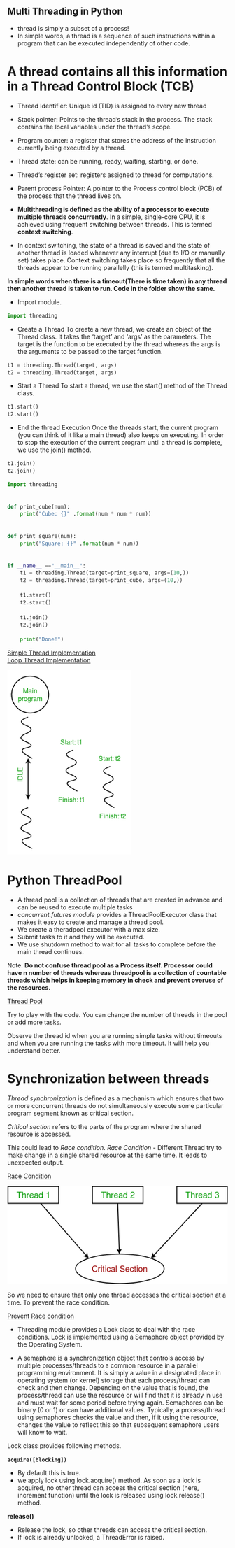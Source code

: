 ## Multi Threading in Python

- thread is simply a subset of a process!
- In simple words, a thread is a sequence of such instructions within a program that can be executed independently of other code.

# A thread contains all this information in a Thread Control Block (TCB)
- Thread Identifier: Unique id (TID) is assigned to every new thread
- Stack pointer: Points to the thread’s stack in the process. The stack contains the local variables under the thread’s scope.
- Program counter: a register that stores the address of the instruction currently being executed by a thread.
- Thread state: can be running, ready, waiting, starting, or done.
- Thread’s register set: registers assigned to thread for computations.
- Parent process Pointer: A pointer to the Process control block (PCB) of the process that the thread lives on.


- **Multithreading is defined as the ability of a processor to execute multiple threads concurrently**. 
In a simple, single-core CPU, it is achieved using frequent switching between threads. This is termed **context switching**. 
- In context switching, the state of a thread is saved and the state of another thread is loaded whenever any interrupt (due to I/O or manually set) takes place. Context switching takes place so frequently that all the threads appear to be running parallelly (this is termed multitasking).

**In simple words when there is a timeout(There is time taken) in any thread then another thread is taken to run. Code in the folder show the same.**

- Import module.
```python
import threading
```

- Create a Thread
To create a new thread, we create an object of the Thread class. It takes the ‘target’ and ‘args’ as the parameters. The target is the function to be executed by the thread whereas the args is the arguments to be passed to the target function.

```python
t1 = threading.Thread(target, args)
t2 = threading.Thread(target, args)
```

- Start a Thread
To start a thread, we use the start() method of the Thread class.
```python
t1.start()
t2.start()
```

- End the thread Execution
Once the threads start, the current program (you can think of it like a main thread) also keeps on executing. In order to stop the execution of the current program until a thread is complete, we use the join() method.
```python
t1.join()
t2.join()
```

```python
import threading


def print_cube(num):
	print("Cube: {}" .format(num * num * num))


def print_square(num):
	print("Square: {}" .format(num * num))


if __name__ =="__main__":
	t1 = threading.Thread(target=print_square, args=(10,))
	t2 = threading.Thread(target=print_cube, args=(10,))

	t1.start()
	t2.start()

	t1.join()
	t2.join()

	print("Done!")

```

[Simple Thread Implementation](simpleThread.py)   
[Loop Thread Implementation](thread.py) 

![Alt text](images/image.png)


# Python ThreadPool
- A thread pool is a collection of threads that are created in advance and can be reused to execute multiple tasks
- *concurrent.futures module* provides a ThreadPoolExecutor class that makes it easy to create and manage a thread pool.
- We create a theradpool executor with a max size.
- Submit tasks to it and they will be executed.
- We use shutdown method to wait for all tasks to complete before the main thread continues.  

Note: **Do not confuse thread pool as a Process itself. Processor could have n number of threads whereas threadpool is a collection of countable threads which helps in keeping memory in check and prevent overuse of the resources.**

[Thread Pool](threadPool.py)

Try to play with the code.  You can change the number of threads in the pool or add more tasks.

Observe the thread id when you are running simple tasks without timeouts and when you are running the tasks with more timeout.
It will help you understand better.

# Synchronization between threads
*Thread synchronization* is defined as a mechanism which ensures that two or more concurrent threads do not simultaneously execute some particular program segment known as critical section.

*Critical section* refers to the parts of the program where the shared resource is accessed.

This could lead to *Race condition*.
*Race Condition* - Different Thread try to make change in a single shared resource at the same time.
It leads to unexpected output.

[Race Condition](raceCondition.py)

![Alt text](images/image-1.png)

So  we need to ensure that only one thread accesses the critical section at a time. To prevent the race condition.

[Prevent Race condition](lockRelease.py)

- Threading module provides a Lock class to deal with the race conditions. Lock is implemented using a Semaphore object provided by the Operating System.

- A semaphore is a synchronization object that controls access by multiple processes/threads to a common resource in a parallel programming environment. It is simply a value in a designated place in operating system (or kernel) storage that each process/thread can check and then change. Depending on the value that is found, the process/thread can use the resource or will find that it is already in use and must wait for some period before trying again. Semaphores can be binary (0 or 1) or can have additional values. Typically, a process/thread using semaphores checks the value and then, if it using the resource, changes the value to reflect this so that subsequent semaphore users will know to wait.

Lock class provides following methods.

**`acquire([blocking])`**
- By default this is true. 
- we apply lock using lock.acquire() method. As soon as a lock is acquired, no other thread can access the critical section (here, increment function) until the lock is released using lock.release() method.

**release()**
- Release  the lock, so other threads can access the critical section.
- If lock is already unlocked, a ThreadError is raised.
